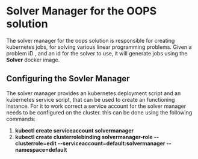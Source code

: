 # Solver Manager for the OOPS solution
The solver manager for the oops solution is responsible for creating kubernetes jobs, for solving various linear programming problems. Given a problem iD , and an id for the solver to use, it will generate jobs using the **Solver** docker image.

## Configuring the Sovler Manager
The solver manager provides an kubernetes deployment script and an kubernetes service script, that can be used to create an functioning instance. For it to work correct a service account for the solver manager needs to be configured on the cluster. this can be done using the following commands:
1. **kubectl create serviceaccount solvermanager**
2. **kubectl create clusterrolebinding solvermanager-role --clusterrole=edit --serviceaccount=default:solvermanager --namespace=default**